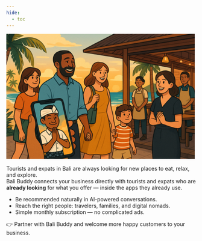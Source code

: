 ```yaml
---
hide:
  - toc
---
```


<img src="/assets/logos/businesses_logo.png" alt="Bali Buddy Logo" width="500">


Tourists and expats in Bali are always looking for new places to eat, relax, and explore.  
Bali Buddy connects your business directly with tourists and expats who are **already looking** for what you offer — inside the apps they already use.

- Be recommended naturally in AI-powered conversations.  
- Reach the right people: travelers, families, and digital nomads.
- Simple monthly subscription — no complicated ads.

👉 Partner with Bali Buddy and welcome more happy customers to your business.  

